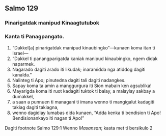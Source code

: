 Salmo 129
---------

### Pinarigatdak manipud Kinaagtutubok

### Kanta ti Panagpangato.

1. “Dakkel[a] pinarigatdak manipud kinaubingko”—kunaen koma itan ti Israel—
2. “Dakkel ti panangparigatda kaniak manipud kinaubingko, ngem didak naparmek.
3. Nagarado dagiti arado iti likudak;
   inaramidda nga atiddog dagiti kanalda.”
4. Nalinteg ti Apo;
   pinutedna dagiti tali dagiti nadangkes.
5. Sapay koma ta amin a manggurgura iti Sion
   mabain ken agsublika!
6. Mayarigda koma iti ruot kadagiti tuktok ti balay, a malaylay sakbay a dumakkel,
7. a saan a punnuen ti managani ti imana
   wenno ti mangigalut kadagiti takiag dagiti takiagna,
8. wenno dagidiay lumabas dida kunaen, “Adda kenka ti bendision ti Apo!
   Bendisionankayo iti nagan ti Apo!”

Dagiti footnote
Salmo 129:1 Wenno *Masansan*; kasta met ti bersikulo 2